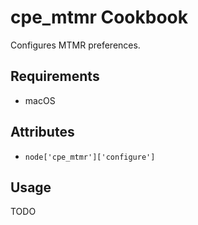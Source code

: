 cpe_mtmr Cookbook
=====================
Configures MTMR preferences.

Requirements
------------
* macOS

Attributes
----------
* `node['cpe_mtmr']['configure']`

Usage
-----
TODO
